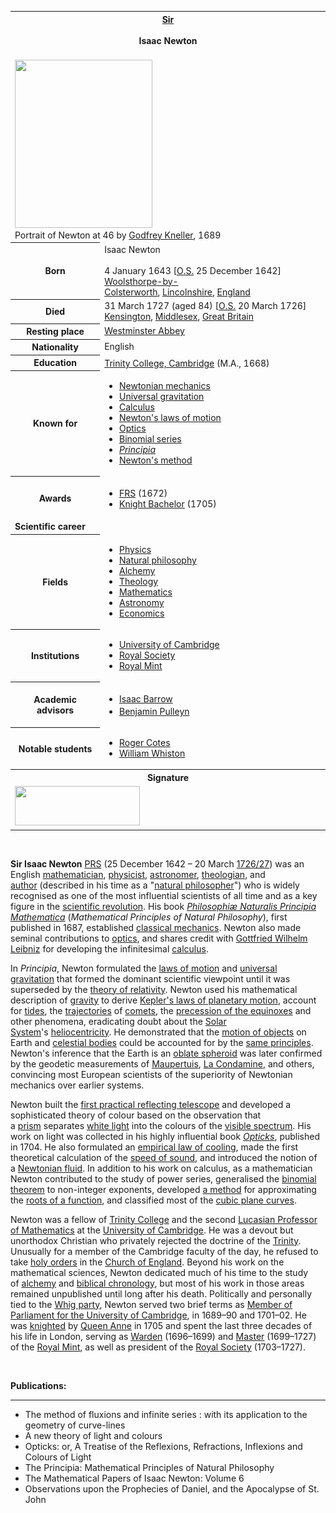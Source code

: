 <table class="infobox biography vcard">
<tbody>
<tr>
<th colspan="2">
<div class="honorific-prefix"><a title="" href="https://en.wikipedia.org/wiki/Sir">Sir</a></div>
<br />
<div class="fn">Isaac Newton</div>
<div class="honorific-suffix">&nbsp;</div>
</th>
</tr>
<tr>
<td colspan="2"><a class="image" href="220px-Sir_Isaac_Newton_(1643-1727).jpg"><img src="220px-Sir_Isaac_Newton_(1643-1727).jpg" srcset="220px-Sir_Isaac_Newton_(1643-1727).jpg" width="220" height="269" data-file-width="396" data-file-height="484" /></a>
<div>Portrait of Newton at 46 by&nbsp;<a title="Godfrey Kneller" href="https://en.wikipedia.org/wiki/Godfrey_Kneller">Godfrey Kneller</a>, 1689</div>
</td>
</tr>
<tr>
<th scope="row">Born</th>
<td>
<div class="nickname">Isaac Newton</div>
<br />4 January 1643 [<a title="Old Style and New Style dates" href="https://en.wikipedia.org/wiki/Old_Style_and_New_Style_dates">O.S.</a>&nbsp;25 December 1642]<br />
<div class="birthplace"><span class="nowrap"><a title="Woolsthorpe-by-Colsterworth" href="https://en.wikipedia.org/wiki/Woolsthorpe-by-Colsterworth">Woolsthorpe-by-Colsterworth</a>,</span>&nbsp;<a title="Lincolnshire" href="https://en.wikipedia.org/wiki/Lincolnshire">Lincolnshire</a>,&nbsp;<a title="Kingdom of England" href="https://en.wikipedia.org/wiki/Kingdom_of_England">England</a></div>
</td>
</tr>
<tr>
<th scope="row">Died</th>
<td>31 March 1727&nbsp;(aged&nbsp;84) [<a title="Old Style and New Style dates" href="https://en.wikipedia.org/wiki/Old_Style_and_New_Style_dates">O.S.</a>&nbsp;20 March 1726]<br />
<div class="deathplace"><a title="Kensington" href="https://en.wikipedia.org/wiki/Kensington">Kensington</a>,&nbsp;<a title="Middlesex" href="https://en.wikipedia.org/wiki/Middlesex">Middlesex</a>,&nbsp;<a title="Kingdom of Great Britain" href="https://en.wikipedia.org/wiki/Kingdom_of_Great_Britain">Great Britain</a></div>
</td>
</tr>
<tr>
<th scope="row">Resting place</th>
<td class="label"><a title="Westminster Abbey" href="https://en.wikipedia.org/wiki/Westminster_Abbey">Westminster Abbey</a></td>
</tr>
<tr>
<th scope="row">Nationality</th>
<td class="category">English</td>
</tr>
<tr>
<th scope="row">Education</th>
<td><a title="Trinity College, Cambridge" href="https://en.wikipedia.org/wiki/Trinity_College,_Cambridge">Trinity College, Cambridge</a>&nbsp;(M.A., 1668)<sup id="cite_ref-4" class="reference"></sup></td>
</tr>
<tr>
<th scope="row">Known&nbsp;for</th>
<td>
<div class="plainlist">
<ul>
<li><a title="Classical mechanics" href="https://en.wikipedia.org/wiki/Classical_mechanics">Newtonian mechanics</a></li>
<li><a class="mw-redirect" title="Universal gravitation" href="https://en.wikipedia.org/wiki/Universal_gravitation">Universal gravitation</a></li>
<li><a title="Calculus" href="https://en.wikipedia.org/wiki/Calculus">Calculus</a></li>
<li><a title="Newton's laws of motion" href="https://en.wikipedia.org/wiki/Newton%27s_laws_of_motion">Newton's laws of motion</a></li>
<li><a title="Optics" href="https://en.wikipedia.org/wiki/Optics">Optics</a></li>
<li><a title="Binomial series" href="https://en.wikipedia.org/wiki/Binomial_series">Binomial series</a></li>
<li><em><a title="Philosophi&aelig; Naturalis Principia Mathematica" href="https://en.wikipedia.org/wiki/Philosophi%C3%A6_Naturalis_Principia_Mathematica">Principia</a></em></li>
<li><a title="Newton's method" href="https://en.wikipedia.org/wiki/Newton%27s_method">Newton's method</a></li>
</ul>
</div>
</td>
</tr>
<tr>
<th scope="row">Awards</th>
<td>
<div class="plainlist">
<ul>
<li><a title="Fellow of the Royal Society" href="https://en.wikipedia.org/wiki/Fellow_of_the_Royal_Society">FRS</a>&nbsp;(1672)<sup id="cite_ref-frs_5-0" class="reference"></sup></li>
<li><a title="Knight Bachelor" href="https://en.wikipedia.org/wiki/Knight_Bachelor">Knight Bachelor</a>&nbsp;(1705)</li>
</ul>
</div>
</td>
</tr>
<tr>
<td colspan="2"><strong>Scientific career</strong></td>
</tr>
<tr>
<th scope="row">Fields</th>
<td class="category">
<div class="plainlist">
<ul>
<li><a title="Physics" href="https://en.wikipedia.org/wiki/Physics">Physics</a></li>
<li><a title="Natural philosophy" href="https://en.wikipedia.org/wiki/Natural_philosophy">Natural philosophy</a></li>
<li><a title="Alchemy" href="https://en.wikipedia.org/wiki/Alchemy">Alchemy</a></li>
<li><a title="Theology" href="https://en.wikipedia.org/wiki/Theology">Theology</a></li>
<li><a title="Mathematics" href="https://en.wikipedia.org/wiki/Mathematics">Mathematics</a></li>
<li><a title="Astronomy" href="https://en.wikipedia.org/wiki/Astronomy">Astronomy</a></li>
<li><a title="Economics" href="https://en.wikipedia.org/wiki/Economics">Economics</a></li>
</ul>
</div>
</td>
</tr>
<tr>
<th scope="row">Institutions</th>
<td>
<div class="plainlist">
<ul>
<li><a title="University of Cambridge" href="https://en.wikipedia.org/wiki/University_of_Cambridge">University of Cambridge</a></li>
<li><a title="Royal Society" href="https://en.wikipedia.org/wiki/Royal_Society">Royal Society</a></li>
<li><a title="Royal Mint" href="https://en.wikipedia.org/wiki/Royal_Mint">Royal Mint</a></li>
</ul>
</div>
</td>
</tr>
<tr>
<th scope="row">Academic advisors</th>
<td>
<div class="plainlist">
<ul>
<li><a title="Isaac Barrow" href="https://en.wikipedia.org/wiki/Isaac_Barrow">Isaac Barrow</a><sup id="cite_ref-6" class="reference"></sup></li>
<li><a title="Benjamin Pulleyn" href="https://en.wikipedia.org/wiki/Benjamin_Pulleyn">Benjamin Pulleyn</a><sup id="cite_ref-7" class="reference"></sup><sup id="cite_ref-The_Newton_Handbook_8-0" class="reference"></sup></li>
</ul>
</div>
</td>
</tr>
<tr>
<th scope="row">Notable students</th>
<td>
<div class="plainlist">
<ul>
<li><a title="Roger Cotes" href="https://en.wikipedia.org/wiki/Roger_Cotes">Roger Cotes</a></li>
<li><a title="William Whiston" href="https://en.wikipedia.org/wiki/William_Whiston">William Whiston</a></li>
</ul>
</div>
</td>
</tr>
<tr>
<th colspan="2">Signature</th>
</tr>
<tr>
<td colspan="2"><a class="image" href="200px-Isaac_Newton_signature_ws.svg.png"><img src="200px-Isaac_Newton_signature_ws.svg.png" srcset="200px-Isaac_Newton_signature_ws.svg.png" width="200" height="63" data-file-width="585" data-file-height="185" /></a></td>
</tr>
</tbody>
</table>
</br>
<p><strong>Sir Isaac Newton</strong>&nbsp;<span class="noexcerpt nowraplinks"><a class="mw-redirect" title="President of the Royal Society" href="https://en.wikipedia.org/wiki/President_of_the_Royal_Society">PRS</a></span>&nbsp;(25 December 1642&nbsp;&ndash; 20 March&nbsp;<a title="Old Style and New Style dates" href="https://en.wikipedia.org/wiki/Old_Style_and_New_Style_dates">1726/27</a>) was an English <a title="Mathematician" href="https://en.wikipedia.org/wiki/Mathematician">mathematician</a>, <a title="Physicist" href="https://en.wikipedia.org/wiki/Physicist">physicist</a>,&nbsp;<a title="Astronomer" href="https://en.wikipedia.org/wiki/Astronomer">astronomer</a>,&nbsp;<a class="mw-redirect" title="Theologian" href="https://en.wikipedia.org/wiki/Theologian">theologian</a>, and <a title="Author" href="https://en.wikipedia.org/wiki/Author">author</a>&nbsp;(described in his time as a "<a title="Natural philosophy" href="https://en.wikipedia.org/wiki/Natural_philosophy">natural philosopher</a>") who is widely recognised as one of the most influential scientists of all time and as a key figure in the&nbsp;<a class="mw-redirect" title="Scientific revolution" href="https://en.wikipedia.org/wiki/Scientific_revolution">scientific revolution</a>. His book&nbsp;<em><a title="Philosophi&aelig; Naturalis Principia Mathematica" href="https://en.wikipedia.org/wiki/Philosophi%C3%A6_Naturalis_Principia_Mathematica">Philosophi&aelig; Naturalis Principia Mathematica</a></em>&nbsp;(<em>Mathematical Principles of Natural Philosophy</em>), first published in 1687, established&nbsp;<a title="Classical mechanics" href="https://en.wikipedia.org/wiki/Classical_mechanics">classical mechanics</a>. Newton also made seminal contributions to&nbsp;<a title="Optics" href="https://en.wikipedia.org/wiki/Optics">optics</a>, and shares credit with&nbsp;<a title="Gottfried Wilhelm Leibniz" href="https://en.wikipedia.org/wiki/Gottfried_Wilhelm_Leibniz">Gottfried Wilhelm Leibniz</a>&nbsp;for developing the infinitesimal&nbsp;<a title="Calculus" href="https://en.wikipedia.org/wiki/Calculus">calculus</a>.</p>
<p>In&nbsp;<em>Principia</em>, Newton formulated the&nbsp;<a title="Newton's laws of motion" href="https://en.wikipedia.org/wiki/Newton%27s_laws_of_motion">laws of motion</a>&nbsp;and&nbsp;<a title="Newton's law of universal gravitation" href="https://en.wikipedia.org/wiki/Newton%27s_law_of_universal_gravitation">universal gravitation</a>&nbsp;that formed the dominant scientific viewpoint until it was superseded by the&nbsp;<a title="Theory of relativity" href="https://en.wikipedia.org/wiki/Theory_of_relativity">theory of relativity</a>. Newton used his mathematical description of&nbsp;<a title="Gravity" href="https://en.wikipedia.org/wiki/Gravity">gravity</a>&nbsp;to derive&nbsp;<a title="Kepler's laws of planetary motion" href="https://en.wikipedia.org/wiki/Kepler%27s_laws_of_planetary_motion">Kepler's laws of planetary motion</a>, account for&nbsp;<a title="Tide" href="https://en.wikipedia.org/wiki/Tide">tides</a>, the&nbsp;<a title="Trajectory" href="https://en.wikipedia.org/wiki/Trajectory">trajectories</a>&nbsp;of&nbsp;<a title="Comet" href="https://en.wikipedia.org/wiki/Comet">comets</a>, the&nbsp;<a title="Axial precession" href="https://en.wikipedia.org/wiki/Axial_precession">precession of the equinoxes</a>&nbsp;and other phenomena, eradicating doubt about the&nbsp;<a title="Solar System" href="https://en.wikipedia.org/wiki/Solar_System">Solar System</a>'s&nbsp;<a title="Heliocentrism" href="https://en.wikipedia.org/wiki/Heliocentrism">heliocentricity</a>. He demonstrated that the&nbsp;<a title="Dynamics (mechanics)" href="https://en.wikipedia.org/wiki/Dynamics_(mechanics)">motion of objects</a>&nbsp;on Earth and&nbsp;<a title="Astronomical object" href="https://en.wikipedia.org/wiki/Astronomical_object">celestial bodies</a>&nbsp;could be accounted for by the&nbsp;<a title="Celestial mechanics" href="https://en.wikipedia.org/wiki/Celestial_mechanics">same principles</a>. Newton's inference that the Earth is an&nbsp;<a title="Spheroid" href="https://en.wikipedia.org/wiki/Spheroid#Oblate_spheroids">oblate spheroid</a>&nbsp;was later confirmed by the geodetic measurements of&nbsp;<a title="Pierre Louis Maupertuis" href="https://en.wikipedia.org/wiki/Pierre_Louis_Maupertuis">Maupertuis</a>,&nbsp;<a title="Charles Marie de La Condamine" href="https://en.wikipedia.org/wiki/Charles_Marie_de_La_Condamine">La Condamine</a>, and others, convincing most European scientists of the superiority of Newtonian mechanics over earlier systems.</p>
<p>Newton built the&nbsp;<a title="Newtonian telescope" href="https://en.wikipedia.org/wiki/Newtonian_telescope">first practical reflecting telescope</a>&nbsp;and developed a sophisticated theory of colour based on the observation that a&nbsp;<a title="Dispersive prism" href="https://en.wikipedia.org/wiki/Dispersive_prism">prism</a>&nbsp;separates&nbsp;<a title="Electromagnetic spectrum" href="https://en.wikipedia.org/wiki/Electromagnetic_spectrum#Visible_radiation_(light)">white light</a>&nbsp;into the colours of the&nbsp;<a title="Visible spectrum" href="https://en.wikipedia.org/wiki/Visible_spectrum">visible spectrum</a>. His work on light was collected in his highly influential book&nbsp;<em><a title="Opticks" href="https://en.wikipedia.org/wiki/Opticks">Opticks</a></em>, published in 1704. He also formulated an&nbsp;<a title="Newton's law of cooling" href="https://en.wikipedia.org/wiki/Newton%27s_law_of_cooling">empirical law of cooling</a>, made the first theoretical calculation of the&nbsp;<a title="Speed of sound" href="https://en.wikipedia.org/wiki/Speed_of_sound">speed of sound</a>, and introduced the notion of a&nbsp;<a title="Newtonian fluid" href="https://en.wikipedia.org/wiki/Newtonian_fluid">Newtonian fluid</a>. In addition to his work on calculus, as a mathematician Newton contributed to the study of power series, generalised the&nbsp;<a title="Binomial theorem" href="https://en.wikipedia.org/wiki/Binomial_theorem">binomial theorem</a>&nbsp;to non-integer exponents, developed&nbsp;<a title="Newton's method" href="https://en.wikipedia.org/wiki/Newton%27s_method">a method</a>&nbsp;for approximating the&nbsp;<a title="Zero of a function" href="https://en.wikipedia.org/wiki/Zero_of_a_function">roots of a function</a>, and classified most of the&nbsp;<a title="Cubic plane curve" href="https://en.wikipedia.org/wiki/Cubic_plane_curve">cubic plane curves</a>.</p>
<p>Newton was a fellow of&nbsp;<a title="Trinity College, Cambridge" href="https://en.wikipedia.org/wiki/Trinity_College,_Cambridge">Trinity College</a>&nbsp;and the second&nbsp;<a title="Lucasian Professor of Mathematics" href="https://en.wikipedia.org/wiki/Lucasian_Professor_of_Mathematics">Lucasian Professor of Mathematics</a>&nbsp;at the&nbsp;<a title="University of Cambridge" href="https://en.wikipedia.org/wiki/University_of_Cambridge">University of Cambridge</a>. He was a devout but unorthodox Christian who privately rejected the doctrine of the&nbsp;<a title="Trinity" href="https://en.wikipedia.org/wiki/Trinity">Trinity</a>. Unusually for a member of the Cambridge faculty of the day, he refused to take&nbsp;<a title="Holy orders" href="https://en.wikipedia.org/wiki/Holy_orders">holy orders</a>&nbsp;in the&nbsp;<a title="Church of England" href="https://en.wikipedia.org/wiki/Church_of_England">Church of England</a>. Beyond his work on the mathematical sciences, Newton dedicated much of his time to the study of&nbsp;<a title="Alchemy" href="https://en.wikipedia.org/wiki/Alchemy">alchemy</a>&nbsp;and&nbsp;<a title="Chronology of the Bible" href="https://en.wikipedia.org/wiki/Chronology_of_the_Bible">biblical chronology</a>, but most of his work in those areas remained unpublished until long after his death. Politically and personally tied to the&nbsp;<a title="Whigs (British political party)" href="https://en.wikipedia.org/wiki/Whigs_(British_political_party)">Whig party</a>, Newton served two brief terms as&nbsp;<a title="Cambridge University (UK Parliament constituency)" href="https://en.wikipedia.org/wiki/Cambridge_University_(UK_Parliament_constituency)">Member of Parliament for the University of Cambridge</a>, in 1689&ndash;90 and 1701&ndash;02. He was&nbsp;<a title="Knight" href="https://en.wikipedia.org/wiki/Knight">knighted</a>&nbsp;by&nbsp;<a title="Anne, Queen of Great Britain" href="https://en.wikipedia.org/wiki/Anne,_Queen_of_Great_Britain">Queen Anne</a>&nbsp;in 1705 and spent the last three decades of his life in London, serving as&nbsp;<a title="Warden of the Mint" href="https://en.wikipedia.org/wiki/Warden_of_the_Mint">Warden</a>&nbsp;(1696&ndash;1699) and&nbsp;<a title="Master of the Mint" href="https://en.wikipedia.org/wiki/Master_of_the_Mint">Master</a>&nbsp;(1699&ndash;1727) of the&nbsp;<a title="Royal Mint" href="https://en.wikipedia.org/wiki/Royal_Mint">Royal Mint</a>, as well as president of the&nbsp;<a title="Royal Society" href="https://en.wikipedia.org/wiki/Royal_Society">Royal Society</a>&nbsp;(1703&ndash;1727).</p>

</br>
<p><strong> Publications: </strong></p>
<hr>
<ul>


 <li><a target="_blank" href="https://github.com/manjunath5496/Papers-of-Sir-Isaac-Newton/blob/master/tst(1).pdf" style="text-decoration:none;">The method of fluxions and infinite series : with its application to the geometry of curve-lines</a></li>
                            
 <li><a target="_blank" href="https://github.com/manjunath5496/Papers-of-Sir-Isaac-Newton/blob/master/tst(2).pdf" style="text-decoration:none;">A new theory of light and colours</a></li>

<li><a target="_blank" href="https://github.com/manjunath5496/Papers-of-Sir-Isaac-Newton/blob/master/tst(3).rar" style="text-decoration:none;">Opticks: or, A Treatise of the Reflexions, Refractions, Inflexions and Colours of Light</a></li>
 <li><a target="_blank" href="https://github.com/manjunath5496/Papers-of-Sir-Isaac-Newton/blob/master/tst(4).pdf" style="text-decoration:none;">The Principia: Mathematical Principles of Natural Philosophy</a></li> 
 

<li><a target="_blank" href="https://github.com/manjunath5496/Papers-of-Sir-Isaac-Newton/blob/master/n(1).pdf" style="text-decoration:none;">The Mathematical Papers of Isaac Newton: Volume 6</a></li>
 <li><a target="_blank" href="https://github.com/manjunath5496/Papers-of-Sir-Isaac-Newton/blob/master/n(2).pdf" style="text-decoration:none;">Observations upon the Prophecies of Daniel, and the Apocalypse of St. John</a></li>  
 
</ul>

</br>
